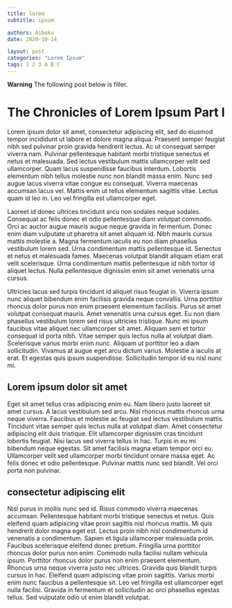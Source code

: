 ```yaml
---
title: lorem
subtitle: ipsum

authors: Aiboku
date: 2020-10-14

layout: post
categories: "Lorem Ipsum"
tags: 1 2 3 A B C
---
```

<b>Warning</b> The following post below is filler.

# The Chronicles of Lorem Ipsum Part I

Lorem ipsum dolor sit amet, consectetur adipiscing elit, sed do eiusmod tempor incididunt ut labore et dolore magna aliqua. Praesent semper feugiat nibh sed pulvinar proin gravida hendrerit lectus. Ac ut consequat semper viverra nam. Pulvinar pellentesque habitant morbi tristique senectus et netus et malesuada. Sed lectus vestibulum mattis ullamcorper velit sed ullamcorper. Quam lacus suspendisse faucibus interdum. Lobortis elementum nibh tellus molestie nunc non blandit massa enim. Nunc sed augue lacus viverra vitae congue eu consequat. Viverra maecenas accumsan lacus vel. Mattis enim ut tellus elementum sagittis vitae. Lectus quam id leo in. Leo vel fringilla est ullamcorper eget.

Laoreet id donec ultrices tincidunt arcu non sodales neque sodales. Consequat ac felis donec et odio pellentesque diam volutpat commodo. Orci ac auctor augue mauris augue neque gravida in fermentum. Donec enim diam vulputate ut pharetra sit amet aliquam id. Nibh mauris cursus mattis molestie a. Magna fermentum iaculis eu non diam phasellus vestibulum lorem sed. Urna condimentum mattis pellentesque id. Senectus et netus et malesuada fames. Maecenas volutpat blandit aliquam etiam erat velit scelerisque. Urna condimentum mattis pellentesque id nibh tortor id aliquet lectus. Nulla pellentesque dignissim enim sit amet venenatis urna cursus.

Ultricies lacus sed turpis tincidunt id aliquet risus feugiat in. Viverra ipsum nunc aliquet bibendum enim facilisis gravida neque convallis. Urna porttitor rhoncus dolor purus non enim praesent elementum facilisis. Purus sit amet volutpat consequat mauris. Amet venenatis urna cursus eget. Eu non diam phasellus vestibulum lorem sed risus ultricies tristique. Nunc mi ipsum faucibus vitae aliquet nec ullamcorper sit amet. Aliquam sem et tortor consequat id porta nibh. Vitae semper quis lectus nulla at volutpat diam. Scelerisque varius morbi enim nunc. Aliquam ut porttitor leo a diam sollicitudin. Vivamus at augue eget arcu dictum varius. Molestie a iaculis at erat. Et egestas quis ipsum suspendisse. Sollicitudin tempor id eu nisl nunc mi.

## Lorem ipsum dolor sit amet

Eget sit amet tellus cras adipiscing enim eu. Nam libero justo laoreet sit amet cursus. A lacus vestibulum sed arcu. Nisl rhoncus mattis rhoncus urna neque viverra. Faucibus et molestie ac feugiat sed lectus vestibulum mattis. Tincidunt vitae semper quis lectus nulla at volutpat diam. Amet consectetur adipiscing elit duis tristique. Elit ullamcorper dignissim cras tincidunt lobortis feugiat. Nisi lacus sed viverra tellus in hac. Turpis in eu mi bibendum neque egestas. Sit amet facilisis magna etiam tempor orci eu. Ullamcorper velit sed ullamcorper morbi tincidunt ornare massa eget. Ac felis donec et odio pellentesque. Pulvinar mattis nunc sed blandit. Vel orci porta non pulvinar.

## consectetur adipiscing elit

Nisl purus in mollis nunc sed id. Risus commodo viverra maecenas accumsan. Pellentesque habitant morbi tristique senectus et netus. Quis eleifend quam adipiscing vitae proin sagittis nisl rhoncus mattis. Mi quis hendrerit dolor magna eget est. Lectus proin nibh nisl condimentum id venenatis a condimentum. Sapien et ligula ullamcorper malesuada proin. Faucibus scelerisque eleifend donec pretium. Fringilla urna porttitor rhoncus dolor purus non enim. Commodo nulla facilisi nullam vehicula ipsum. Porttitor rhoncus dolor purus non enim praesent elementum. Rhoncus urna neque viverra justo nec ultrices. Gravida quis blandit turpis cursus in hac. Eleifend quam adipiscing vitae proin sagittis. Varius morbi enim nunc faucibus a pellentesque sit. Leo vel fringilla est ullamcorper eget nulla facilisi. Gravida in fermentum et sollicitudin ac orci phasellus egestas tellus. Sed vulputate odio ut enim blandit volutpat.